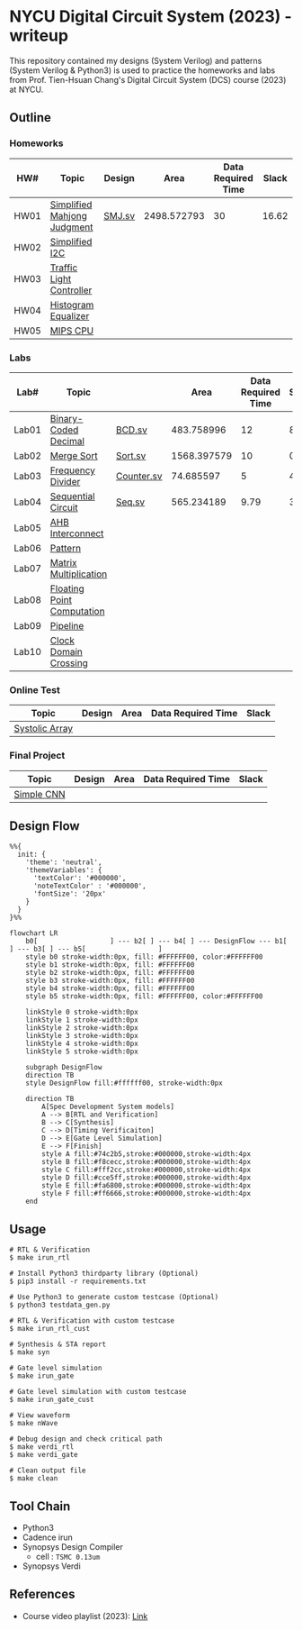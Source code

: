 # NYCU Digital Circuit System (2023) - writeup
This repository contained my designs (System Verilog) and patterns (System Verilog & Python3) is used to practice the homeworks and labs from Prof. Tien-Hsuan Chang's Digital Circuit System (DCS) course (2023) at NYCU.

## Outline
### Homeworks
| HW#  | Topic                                              | Design                  | Area        | Data Required Time | Slack |
| ---- | -------------------------------------------------- | ----------------------- | ----------- | ------------------ | ----- |
| HW01 | [Simplified Mahjong Judgment](./HW01/DCS_HW01.pdf) | [SMJ.sv](./HW01/SMJ.sv) | 2498.572793 | 30                 | 16.62 |
| HW02 | [Simplified I2C](./HW02/DCS_HW02.pdf)              |                         |             |                    |       |
| HW03 | [Traffic Light Controller](./HW03/DCS_HW03.pdf)    |                         |             |                    |       |
| HW04 | [Histogram Equalizer](./HW04/DCS_HW04.pdf)         |                         |             |                    |       |
| HW05 | [MIPS CPU](./HW05/DCS_HW05.pdf)                    |                         |             |                    |       |

### Labs
| Lab#  | Topic                                               |                                  | Area        | Data Required Time | Slack |
| ----- | --------------------------------------------------- | -------------------------------- | ----------- | ------------------ | ----- |
| Lab01 | [Binary-Coded Decimal](./Lab01/DCS_Lab01.pdf)       | [BCD.sv](./Lab01/BCD.sv)         | 483.758996  | 12                 | 8.23  |
| Lab02 | [Merge Sort](./Lab02/DCS_Lab02.pdf)                 | [Sort.sv](./Lab02/Sort.sv)       | 1568.397579 | 10                 | 0.12  |
| Lab03 | [Frequency Divider](./Lab03/DCS_Lab03.pdf)          | [Counter.sv](./Lab03/Counter.sv) | 74.685597   | 5                  | 4.17  |
| Lab04 | [Sequential Circuit](./Lab04/DCS_Lab04.pdf)         | [Seq.sv](./Lab04/Seq.sv)         | 565.234189  | 9.79               | 3.63  |
| Lab05 | [AHB Interconnect](./Lab05/DCS_Lab05.pdf)           |                                  |             |                    |       |
| Lab06 | [Pattern](./Lab06/DCS_Lab06.pdf)                    |                                  |             |                    |       |
| Lab07 | [Matrix Multiplication](./Lab07/DCS_Lab07.pdf)      |                                  |             |                    |       |
| Lab08 | [Floating Point Computation](./Lab08/DCS_Lab08.pdf) |                                  |             |                    |       |
| Lab09 | [Pipeline](./Lab09/DCS_Lab09.pdf)                   |                                  |             |                    |       |
| Lab10 | [Clock Domain Crossing](./Lab10/DCS_Lab10.pdf)      |                                  |             |                    |       |

### Online Test
| Topic                         | Design | Area | Data Required Time | Slack |
| ----------------------------- | ------ | ---- | ------------------ | ----- |
| [Systolic Array](./OT/OT.pdf) |        |      |                    |       |

### Final Project
| Topic                                       | Design | Area | Data Required Time | Slack |
| ------------------------------------------- | ------ | ---- | ------------------ | ----- |
| [Simple CNN](./Final/DCS_Final_Project.pdf) |        |      |                    |       |

## Design Flow
```mermaid
%%{
  init: {
    'theme': 'neutral',
    'themeVariables': {
      'textColor': '#000000',
      'noteTextColor' : '#000000',
      'fontSize': '20px'
    }
  }
}%%

flowchart LR
    b0[                  ] --- b2[ ] --- b4[ ] --- DesignFlow --- b1[ ] --- b3[ ] --- b5[                  ]
    style b0 stroke-width:0px, fill: #FFFFFF00, color:#FFFFFF00
    style b1 stroke-width:0px, fill: #FFFFFF00
    style b2 stroke-width:0px, fill: #FFFFFF00
    style b3 stroke-width:0px, fill: #FFFFFF00
    style b4 stroke-width:0px, fill: #FFFFFF00
    style b5 stroke-width:0px, fill: #FFFFFF00, color:#FFFFFF00

    linkStyle 0 stroke-width:0px
    linkStyle 1 stroke-width:0px
    linkStyle 2 stroke-width:0px
    linkStyle 3 stroke-width:0px
    linkStyle 4 stroke-width:0px
    linkStyle 5 stroke-width:0px
    
    subgraph DesignFlow
    direction TB
    style DesignFlow fill:#ffffff00, stroke-width:0px

    direction TB
        A[Spec Development System models]
        A --> B[RTL and Verification]
        B --> C[Synthesis]
        C --> D[Timing Verificaiton]
        D --> E[Gate Level Simulation]
        E --> F[Finish]
        style A fill:#74c2b5,stroke:#000000,stroke-width:4px
        style B fill:#f8cecc,stroke:#000000,stroke-width:4px
        style C fill:#fff2cc,stroke:#000000,stroke-width:4px
        style D fill:#cce5ff,stroke:#000000,stroke-width:4px
        style E fill:#fa6800,stroke:#000000,stroke-width:4px
        style F fill:#ff6666,stroke:#000000,stroke-width:4px
    end
```

## Usage
```shell
# RTL & Verification
$ make irun_rtl

# Install Python3 thirdparty library (Optional)
$ pip3 install -r requirements.txt

# Use Python3 to generate custom testcase (Optional)
$ python3 testdata_gen.py

# RTL & Verification with custom testcase
$ make irun_rtl_cust

# Synthesis & STA report
$ make syn

# Gate level simulation
$ make irun_gate

# Gate level simulation with custom testcase
$ make irun_gate_cust

# View waveform
$ make nWave

# Debug design and check critical path
$ make verdi_rtl
$ make verdi_gate

# Clean output file
$ make clean
```

## Tool Chain
* Python3
* Cadence irun
* Synopsys Design Compiler
    * cell : `TSMC 0.13um`
* Synopsys Verdi

## References
* Course video playlist (2023): [Link](https://www.youtube.com/playlist?list=PLCUEmRsKEgZ4p8HK5IXMrohliNuRttqpt)